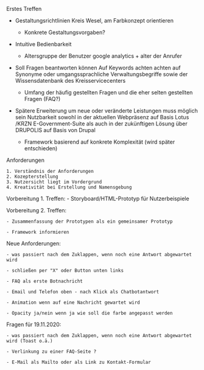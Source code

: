 Erstes Treffen


- Gestaltungsrichtlinien Kreis Wesel, am Farbkonzept orientieren
	-  Konkrete Gestaltungsvorgaben?


- Intuitive Bedienbarkeit
	- Altersgruppe der Benutzer google analytics + alter der Anrufer


- Soll Fragen beantworten können
    Auf Keywords achten
    achten auf Synonyme oder umgangssprachliche Verwaltungsbegriffe
    sowie der Wissensdatenbank des Kreisservicecenters 
	- Umfang der häufig gestellten Fragen und die eher selten gestellten Fragen (FAQ?)


- Spätere Erweiterung um neue oder veränderte Leistungen muss möglich sein
Nutzbarkeit sowohl in der aktuellen Webpräsenz auf Basis Lotus
/KRZN E-Government-Suite als auch in der zukünftigen Lösung über
DRUPOLIS auf Basis von Drupal
	- Framework basierend auf konkrete Komplexität (wird später entschieden)


Anforderungen

    1. Verständnis der Anforderungen
    2. Kozepterstellung
    3. Nutzersicht liegt im Vordergrund
    4. Kreativität bei Erstellung und Namensgebung



Vorbereitung 1. Treffen: 
    - Storyboard/HTML-Prototyp für Nutzerbeispiele


Vorbereitung 2. Treffen:

    - Zusammenfassung der Prototypen als ein gemeinsamer Prototyp

    - Framework informieren


Neue Anforderungen:

    - was passiert nach dem Zuklappen, wenn noch eine Antwort abgewartet wird

    - schließen per "X" oder Button unten links

    - FAQ als erste Botnachricht 

    - Email und Telefon oben - nach Klick als Chatbotantwort

    - Animation wenn auf eine Nachricht gewartet wird
    
    - Opacity ja/nein wenn ja wie soll die farbe angepasst werden


Fragen für 19.11.2020:

    - was passiert nach dem Zuklappen, wenn noch eine Antwort abgewartet wird (Toast o.ä.)

    - Verlinkung zu einer FAQ-Seite ?

    - E-Mail als Mailto oder als Link zu Kontakt-Formular
